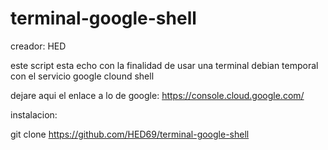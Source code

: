 # terminal-google-shell
creador: HED

este script esta echo con la finalidad de usar una terminal debian temporal con el servicio google clound shell

dejare aqui el enlace a lo de google: https://console.cloud.google.com/

instalacion:

git clone https://github.com/HED69/terminal-google-shell
